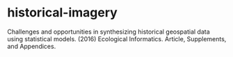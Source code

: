 # historical-imagery
Challenges and opportunities in synthesizing historical geospatial data using statistical models. (2016) Ecological Informatics. Article, Supplements, and Appendices.

